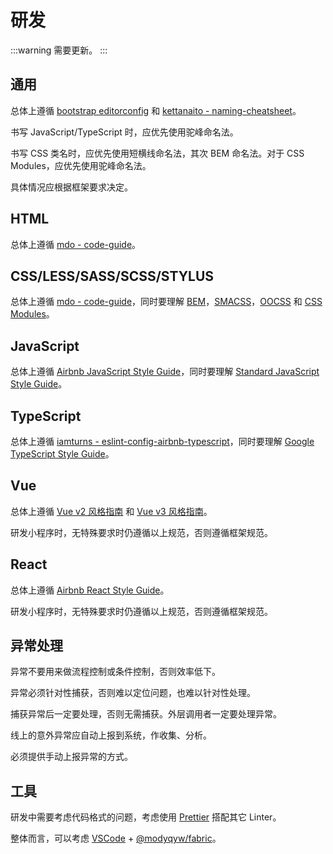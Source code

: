 # 研发

:::warning
需要更新。
:::

## 通用

总体上遵循 [bootstrap editorconfig](https://github.com/twbs/bootstrap/blob/main/.editorconfig) 和 [kettanaito - naming-cheatsheet](https://github.com/kettanaito/naming-cheatsheet)。

书写 JavaScript/TypeScript 时，应优先使用驼峰命名法。

书写 CSS 类名时，应优先使用短横线命名法，其次 BEM 命名法。对于 CSS Modules，应优先使用驼峰命名法。

具体情况应根据框架要求决定。

## HTML

总体上遵循 [mdo - code-guide](https://codeguide.co/)。

## CSS/LESS/SASS/SCSS/STYLUS

总体上遵循 [mdo - code-guide](https://codeguide.co/)，同时要理解 [BEM](http://getbem.com/)，[SMACSS](http://smacss.com/)，[OOCSS](https://www.keycdn.com/blog/oocss#what-is-oocss) 和 [CSS Modules](https://github.com/css-modules/css-modules#readme)。

## JavaScript

总体上遵循 [Airbnb JavaScript Style Guide](https://github.com/airbnb/javascript#readme)，同时要理解 [Standard JavaScript Style Guide](https://standardjs.com/)。

## TypeScript

总体上遵循 [iamturns - eslint-config-airbnb-typescript](https://github.com/iamturns/eslint-config-airbnb-typescript#readme)，同时要理解 [Google TypeScript Style Guide](https://github.com/google/gts#readme)。

## Vue

总体上遵循 [Vue v2 风格指南](https://cn.vuejs.org/v2/style-guide/) 和 [Vue v3 风格指南](https://cn.vuejs.org/style-guide/)。

研发小程序时，无特殊要求时仍遵循以上规范，否则遵循框架规范。

## React

总体上遵循 [Airbnb React Style Guide](https://github.com/airbnb/javascript/tree/master/react#readme)。

研发小程序时，无特殊要求时仍遵循以上规范，否则遵循框架规范。

## 异常处理

异常不要用来做流程控制或条件控制，否则效率低下。

异常必须针对性捕获，否则难以定位问题，也难以针对性处理。

捕获异常后一定要处理，否则无需捕获。外层调用者一定要处理异常。

线上的意外异常应自动上报到系统，作收集、分析。

必须提供手动上报异常的方式。

## 工具

研发中需要考虑代码格式的问题，考虑使用 [Prettier](https://prettier.io/) 搭配其它 Linter。

整体而言，可以考虑 [VSCode](https://code.visualstudio.com/docs) + [@modyqyw/fabric](https://github.com/ModyQyW/fabric)。

<!-- ## 接口规范

- [JSON-RPC](https://www.jsonrpc.org/)
- [Restful API](https://restfulapi.net/)
- [GraphQL](https://graphql.org/)

## 接口文档

- 版本号
- 文档描述
- 基本路径
- 测试服务器，可选
- 简单使用示例
- 安全与认证
- 具体接口定义
  - url 或方法名
  - 方法描述
  - 请求参数和对应描述，包括数据类型、是否可选等
  - 响应参数和对应描述, 包括数据类型、是否可选等
  - 可能的异常情况，错误代码和对应描述
  - 请求示例，可选 -->

<!-- ## 代码即文档

代码可以作为文档使用，但必须遵循以下原则。

- 如果使用 JavaScript 研发，变量、方法等命名需要尽量体现意图，必须使用 [JSDoc](https://jsdoc.app/) 注明类型。如果命名较难体现意图，使用 JSDoc 注明意图。
- 如果使用 TypeScript 研发，必须书写定义注明类型，变量、方法等命名需要尽量体现意图。如果命名较难体现意图，使用 JSDoc 注明意图。

## README 文档

一个良好的 README 文档能够让后来者了解项目的相关信息，也能够让后来者快速上手项目。

要快速生成一个 README，可以使用 [othneildrew - best-readme-template](https://github.com/othneildrew/Best-README-Template#readme)。

如果还需要更多示例，可以参考 [matiassingers - awesome-readme](https://github.com/matiassingers/awesome-readme#readme)。

另见 [中文技术文档写作规范](https://github.com/ruanyf/document-style-guide) 以了解具体的格式和准则。 -->
